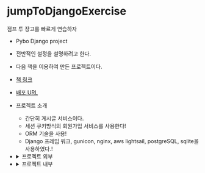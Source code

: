 # jumpToDjangoExercise
점프 투 장고를 빠르게 연습하자

- Pybo Django project

- 전반적인 설정을 설명하려고 한다.
- 다음 책을 이용하여 만든 프로젝트이다.
- [책 링크](https://wikidocs.net/book/4223)
- [배포 URL](https://pybods.shop/)
- 프로젝트 소개
    - 간단히 게시글 서비스이다.
    - 세션 쿠키방식의 회원가입 서비스를 사용한다!
    - ORM 기술을 사용!
    - Django 프레임 워크, gunicon, nginx, aws lightsail, postgreSQL, sqlite을 사용하였다.!

- <details>
    <summary>프로젝트 외부</summary>
    <div markdown="1">

    - 로컬(window 개발)
        - mysite.cmd
        - 로컬은
            - 프로젝트 위치로 이동한다음, 장고 관련 환경 변수를 local로 설정하고
            - mysite라는 가상환경으로 activate한다! (로컬에서)
    - 운영(Ubuntu)
        - 운영 환경은
        - .bashrc 뒷부분에 alias 명령어 설정
            - 프로젝트 위치로 이동한다음, 장고 관련 환경 변수를 prod로 설정하고
            - mysite라는 가상환경으로 activate한다!
        - 서비스 프로그램
            - gunicorn
                - WSGI server. 위스키 서버 라고도 함.
                - wev server와 WSGI application을 연결함. python 코드를 대신 호출.
                - 서버를 호출하는 방법은 TCP IP 방식과 소켓방식이 있는데, 소켓 방식이 빠르다 단, 소켓방식 사용시, NGINX 와 같은 웹서버가 필요.
                - /etc/systemd/system/mysite.service
                    - gunicorn 서비스 프로그램 실행 관련 내용 확인 가능.
                - 관련 중요 명령어.

                    ```python
                    sudo systemctl restart mysite.service
                    ```

            - nginx
                - 웹서버 역할
                - 파이보 서비스에 대한 Nginx의 설정파일을 다음과 같이 관리자 권한으로 작성한다.
                    - 파일 명
                        - /etc/nginx/sites-available/mysite
                    - nginx 실행 관련 중요한 설정들이 있다.
                        - ex)
                            - ssl 설정
                            - 듣고 있는 포트.
                            - static 이 들어간 경로명시.
                            - 그게 아니면 gunicorn을 이용해
                - nginx 서비스 실행 관련 중요 명령어

                    ```python
                    sudo systemctl restart nginx
                    ```

    - Cloud(AWS lightsail)
        - instance
            - Ubuntu
                - network
                    - IP firewall 설정
                        - 접속허용 포트 설정 (80, 443 등등.)
                - storage
                    - 40GB 설정
        - database
            - PostgreSQL
                - networking
                    - PUBLIC 모드 설정하여, 외부에서 DB 접근 가능 설정.!
        - networking
            - DNS 설정
            - static IP 설정
    </div>
    </details>



- <details>
    <summary>프로젝트 내부</summary>
    <div markdown="1">

    - 제일 중요한 설정(config)
        - 기본!(base.py)
            - BASE_DIR 설정
            - DEBUG 기본 설정
            - LOGGING 설정
            - INSTALLED_APPS :
            - TEMPLATE
            - DATABASE 설정
            - TIME ZONE 설정
            - STATICFILES_DIRS 설정
            - LOGIN_REDIRECT_URL
            - LOGOUT_REDIRECT_URL
        - 그외
            - 개발
                - local .py
                - 127.0.0.1 과 localhost를 허용한다.
            - 운영
                - prod.py
                    - ALLOWE_HOST
                    - STATIC_ROOT 변경
                    - DEBUG false
                    - .env 파일 읽기
                    - DATABASE 정보를 .env 정보 토대로 설정.
        - urls.py
            - pybo 패스는 pybo.url로 연결
            - common 패스는 common으로
            - ‘’ 는 index로!
            - DEBUG true일 경우 debug_toolbar 확인.
            - handler404 설정.
    - pybo
        - forms.py : api 에서 post 로 전달받은 데이터를 특정 형태로 가공하거나, 템플릿에서 form을 구성할때 사용하기도 함.
        - models.py : Django ORM 관련된 설정. 이 설정으로 테이블이 생성됨. M:N이면 관계 테이블이 생성되기도 함.
        - admin.py : 어드민 페이지를 구성할 떄 사용되는 파일.
        - tests.py : app을 테스트하기 위해 사용되는 코드. 파일이나 폴더 형태 가능.
        - urls.py : 특정 URL 패턴을 어떤 뷰파일의 어떤 함수와 연결할지 매핑함.
        - migrations : makeMigration 명령어 수행시, 만들어지는 파일들을 저장해두는 폴더
        - templatetags : 파이보 서비스에서 사용할 커스텀 필터들을 명시해둔 파일들을 저장한 폴더.
    - common
        - pybo와 유사 하여 생략
    - static
        - 정적 파일 경로
    - logs
        - 기본설정(base.py)에서 명시한 로그파일 설정 경로
    - templates
        - templates 파일들 이 모여있는 폴더.
        - template은 각 앱 밑에 하거나, 이렇게 한곳에 모아서 할수 있지만, 주로 후자를 선택.
    - 기타 파일들
        - .gitigrore
            - log 폴더 무시.
        - db.sqlite3
            - sqlite 관련된 파일.
        - manage.py
            - Django 프로젝트 생성시 만들어지는 기본 파일.
            - 이것을 이용하여 서버를 실행함. ex)python runserver manage.py
    - DB 관련하여…
        - DB는 DjangoORM을 사용
        - 모델은 DB의 테이블 과 연결되는 파이썬 코드.
        - 모델을 변경후, 다음 2step으로 적용함.
        - python [manage.py](http://manage.py/) makemigrations
            - 모델을 참고하여 migration 관련 python 코드 생성.
        - python [manage.py](http://manage.py/) migrate
            - 위에서 만든 코드를 이용하여 관련 테이블 생성 또는 수정.
    </div>
    </details>


